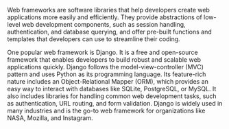 

Web frameworks are software libraries that help developers create web applications more easily and efficiently. They provide abstractions of low-level web development components, such as session handling, authentication, and database querying, and offer pre-built functions and templates that developers can use to streamline their coding.

One popular web framework is Django. It is a free and open-source framework that enables developers to build robust and scalable web applications quickly. Django follows the model-view-controller (MVC) pattern and uses Python as its programming language. Its feature-rich nature includes an Object-Relational Mapper (ORM), which provides an easy way to interact with databases like SQLite, PostgreSQL, or MySQL. It also includes libraries for handling common web development tasks, such as authentication, URL routing, and form validation. Django is widely used in many industries and is the go-to web framework for organizations like NASA, Mozilla, and Instagram.